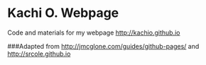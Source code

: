 # Kachi O. Webpage

Code and materials for my webpage http://kachio.github.io



###Adapted from http://jmcglone.com/guides/github-pages/ and http://srcole.github.io
